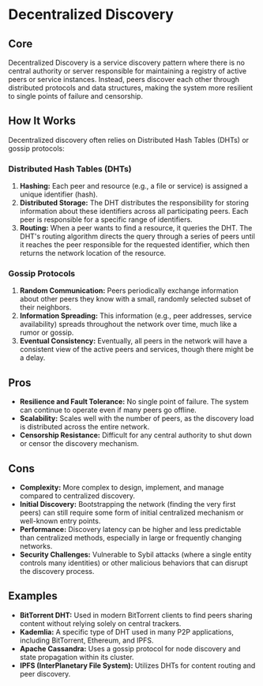 # Decentralized Discovery

## Core

Decentralized Discovery is a service discovery pattern where there is no central authority or server responsible for maintaining a registry of active peers or service instances. Instead, peers discover each other through distributed protocols and data structures, making the system more resilient to single points of failure and censorship.

## How It Works

Decentralized discovery often relies on Distributed Hash Tables (DHTs) or gossip protocols:

### Distributed Hash Tables (DHTs)

1.  **Hashing:** Each peer and resource (e.g., a file or service) is assigned a unique identifier (hash).
2.  **Distributed Storage:** The DHT distributes the responsibility for storing information about these identifiers across all participating peers. Each peer is responsible for a specific range of identifiers.
3.  **Routing:** When a peer wants to find a resource, it queries the DHT. The DHT's routing algorithm directs the query through a series of peers until it reaches the peer responsible for the requested identifier, which then returns the network location of the resource.

### Gossip Protocols

1.  **Random Communication:** Peers periodically exchange information about other peers they know with a small, randomly selected subset of their neighbors.
2.  **Information Spreading:** This information (e.g., peer addresses, service availability) spreads throughout the network over time, much like a rumor or gossip.
3.  **Eventual Consistency:** Eventually, all peers in the network will have a consistent view of the active peers and services, though there might be a delay.

## Pros

-   **Resilience and Fault Tolerance:** No single point of failure. The system can continue to operate even if many peers go offline.
-   **Scalability:** Scales well with the number of peers, as the discovery load is distributed across the entire network.
-   **Censorship Resistance:** Difficult for any central authority to shut down or censor the discovery mechanism.

## Cons

-   **Complexity:** More complex to design, implement, and manage compared to centralized discovery.
-   **Initial Discovery:** Bootstrapping the network (finding the very first peers) can still require some form of initial centralized mechanism or well-known entry points.
-   **Performance:** Discovery latency can be higher and less predictable than centralized methods, especially in large or frequently changing networks.
-   **Security Challenges:** Vulnerable to Sybil attacks (where a single entity controls many identities) or other malicious behaviors that can disrupt the discovery process.

## Examples

-   **BitTorrent DHT:** Used in modern BitTorrent clients to find peers sharing content without relying solely on central trackers.
-   **Kademlia:** A specific type of DHT used in many P2P applications, including BitTorrent, Ethereum, and IPFS.
-   **Apache Cassandra:** Uses a gossip protocol for node discovery and state propagation within its cluster.
-   **IPFS (InterPlanetary File System):** Utilizes DHTs for content routing and peer discovery.

